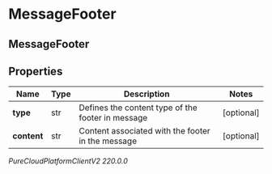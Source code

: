 # MessageFooter

## MessageFooter

## Properties

|Name | Type | Description | Notes|
|------------ | ------------- | ------------- | -------------|
| **type** | str | Defines the content type of the footer in message | [optional] |
| **content** | str | Content associated with the footer in the message | [optional] |



_PureCloudPlatformClientV2 220.0.0_
